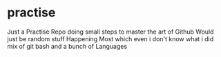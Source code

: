 # practise

Just a Practise Repo
doing small steps to master the art of Github
Would just be random stuff Happening
Most which even i don't know what i did
mix of git bash and a bunch of Languages
